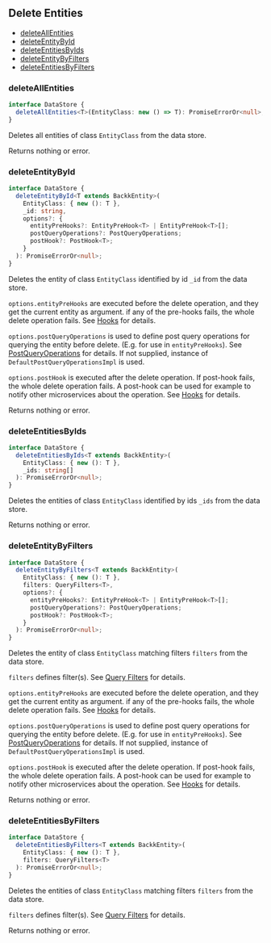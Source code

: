 ## Delete Entities

- [deleteAllEntities](#deleteallentities)
- [deleteEntityById](#deleteentitybyid)
- [deleteEntitiesByIds](#deleteentitiesbyids)
- [deleteEntityByFilters](#deleteentitybyfilters)
- [deleteEntitiesByFilters](#deleteentitiesbyfilters)

### <a name="deleteallentities"></a> deleteAllEntities

```ts
interface DataStore {
  deleteAllEntities<T>(EntityClass: new () => T): PromiseErrorOr<null>;
}
```

Deletes all entities of class `EntityClass` from the data store.

Returns nothing or error.

### <a name="deleteentitybyid"></a> deleteEntityById

```ts
interface DataStore {
  deleteEntityById<T extends BackkEntity>(
    EntityClass: { new (): T },
    _id: string,
    options?: {
      entityPreHooks?: EntityPreHook<T> | EntityPreHook<T>[];
      postQueryOperations?: PostQueryOperations;
      postHook?: PostHook<T>;
    }
  ): PromiseErrorOr<null>;
}
```

Deletes the entity of class `EntityClass` identified by id `_id` from the data store.

`options.entityPreHooks` are executed before the delete operation, and they get the current entity as argument.
if any of the pre-hooks fails, the whole delete operation fails. See [Hooks](HOOKS.MD) for details.

`options.postQueryOperations` is used to define post query operations for querying the entity before delete. (E.g. for use in `entityPreHooks`). See [PostQueryOperations](POST_QUERY_OPERATIONS.MD) for details.  If not supplied, instance of `DefaultPostQueryOperationsImpl` is used.

`options.postHook` is executed after the delete operation. If post-hook fails, the whole delete operation fails. A post-hook can be used
for example to notify other microservices about the operation. See [Hooks](HOOKS.MD) for details.

Returns nothing or error.

### <a name="deleteentitiesbyids"></a> deleteEntitiesByIds

```ts
interface DataStore {
  deleteEntitiesByIds<T extends BackkEntity>(
    EntityClass: { new (): T },
    _ids: string[]
  ): PromiseErrorOr<null>;
}
```

Deletes the entities of class `EntityClass` identified by ids `_ids` from the data store.

Returns nothing or error.

### <a name="deleteentitybyfilters"></a> deleteEntityByFilters

```ts
interface DataStore {
  deleteEntityByFilters<T extends BackkEntity>(
    EntityClass: { new (): T },
    filters: QueryFilters<T>,
    options?: {
      entityPreHooks?: EntityPreHook<T> | EntityPreHook<T>[];
      postQueryOperations?: PostQueryOperations;
      postHook?: PostHook<T>;
    }
  ): PromiseErrorOr<null>;
}
```

Deletes the entity of class `EntityClass` matching filters `filters` from the data store.

`filters` defines filter(s). See [Query Filters](QUERY_FILTERS.MD) for details.

`options.entityPreHooks` are executed before the delete operation, and they get the current entity as argument.
if any of the pre-hooks fails, the whole delete operation fails. See [Hooks](HOOKS.MD) for details.

`options.postQueryOperations` is used to define post query operations for querying the entity before delete. (E.g. for use in `entityPreHooks`). See [PostQueryOperations](POST_QUERY_OPERATIONS.MD) for details.  If not supplied, instance of `DefaultPostQueryOperationsImpl` is used.

`options.postHook` is executed after the delete operation. If post-hook fails, the whole delete operation fails. A post-hook can be used
for example to notify other microservices about the operation. See [Hooks](HOOKS.MD) for details.

Returns nothing or error.

### <a name="deleteentitiesbyfilters"></a> deleteEntitiesByFilters

```ts
interface DataStore {
  deleteEntitiesByFilters<T extends BackkEntity>(
    EntityClass: { new (): T },
    filters: QueryFilters<T>
  ): PromiseErrorOr<null>;
}
```

Deletes the entities of class `EntityClass` matching filters `filters` from the data store.

`filters` defines filter(s). See [Query Filters](QUERY_FILTERS.MD) for details.

Returns nothing or error.
